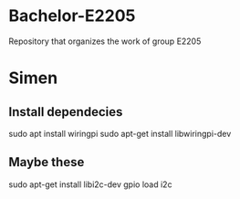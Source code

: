 # Bachelor-E2205
Repository that organizes the work of group E2205

# Simen
## Install dependecies
sudo apt install wiringpi
sudo apt-get install libwiringpi-dev

## Maybe these
sudo apt-get install libi2c-dev
gpio load i2c
